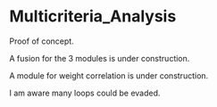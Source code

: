 # Multicriteria_Analysis

Proof of concept.


A fusion for the 3 modules is under construction.

A module for weight correlation is under construction.

I am aware many loops could be evaded.
